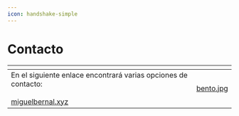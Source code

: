 ```yaml
---
icon: handshake-simple
---
```


# Contacto

<table data-card-size="large" data-column-title-hidden data-view="cards" data-full-width="false"><thead><tr><th></th><th data-hidden data-card-cover data-type="files"></th></tr></thead><tbody><tr><td>En el siguiente enlace encontrará varias opciones de contacto:<br><br><a href="https://miguelbernal.xyz/">miguelbernal.xyz</a></td><td><a href=".gitbook/assets/bento.jpg">bento.jpg</a></td></tr></tbody></table>
